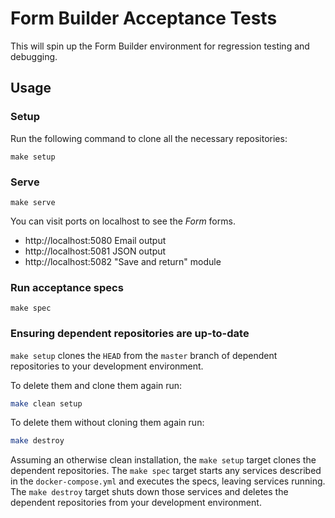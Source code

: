 # Form Builder Acceptance Tests

This will spin up the Form Builder environment for regression testing and debugging.

## Usage

### Setup

Run the following command to clone all the necessary repositories:

```
make setup
```

### Serve

```
make serve
```

You can visit ports on localhost to see the _Form_ forms.

- http://localhost:5080 Email output
- http://localhost:5081 JSON output
- http://localhost:5082 "Save and return" module

### Run acceptance specs

```
make spec
```

### Ensuring dependent repositories are up-to-date

`make setup` clones the `HEAD` from the `master` branch of dependent repositories to your development environment.

To delete them and clone them again run:

```sh
make clean setup
```

To delete them without cloning them again run:

```sh
make destroy
```

Assuming an otherwise clean installation, the `make setup` target clones the dependent repositories. The `make spec` target starts any services described in the `docker-compose.yml` and executes the specs, leaving services running. The `make destroy` target shuts down those services and deletes the dependent repositories from your development environment.
